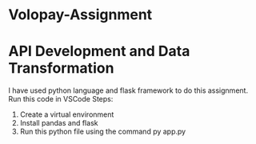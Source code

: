 # Volopay-Assignment
# API Development and Data Transformation
I have used python language and flask framework to do this assignment.
Run this code in VSCode
Steps:
1) Create a virtual environment
2) Install pandas and flask
3) Run this python file using the command py app.py
